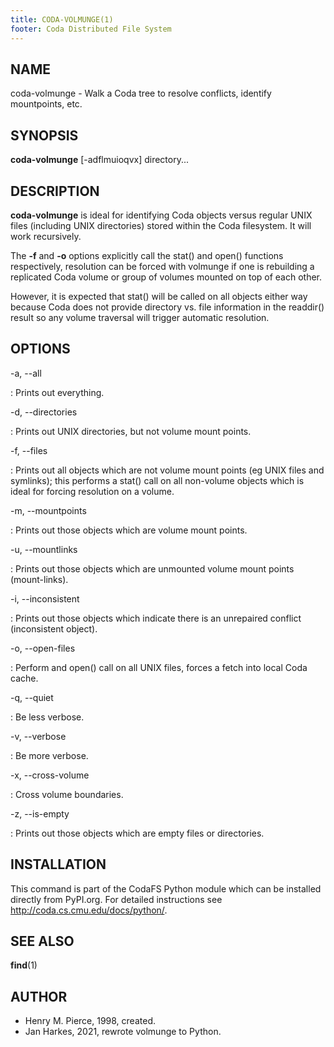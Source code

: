 ```yaml
---
title: CODA-VOLMUNGE(1)
footer: Coda Distributed File System
---
```


## NAME

coda-volmunge - Walk a Coda tree to resolve conflicts, identify mountpoints, etc.

## SYNOPSIS

**coda-volmunge** [-adflmuioqvx] directory...

## DESCRIPTION

**coda-volmunge** is ideal for identifying Coda objects versus regular UNIX
files (including UNIX directories) stored within the Coda filesystem. It
will work recursively.

The **-f** and **-o** options explicitly call the stat() and open()
functions respectively, resolution can be forced with volmunge if one is
rebuilding a replicated Coda volume or group of volumes mounted on top
of each other.

However, it is expected that stat() will be called on all objects either
way because Coda does not provide directory vs. file information in the
readdir() result so any volume traversal will trigger automatic resolution.

## OPTIONS

-a, \-\-all

:   Prints out everything.

-d, \-\-directories

:   Prints out UNIX directories, but not volume mount points.

-f, \-\-files

:   Prints out all objects which are not volume mount points (eg UNIX
    files and symlinks); this performs a stat() call on all non-volume
    objects which is ideal for forcing resolution on a volume.

-m, \-\-mountpoints

:   Prints out those objects which are volume mount points.

-u, \-\-mountlinks

:   Prints out those objects which are unmounted volume mount points
    (mount-links).

-i, \-\-inconsistent

:   Prints out those objects which indicate there is an unrepaired
    conflict (inconsistent object).

-o, \-\-open-files

:   Perform and open() call on all UNIX files, forces a fetch into local
    Coda cache.

-q, \-\-quiet

:   Be less verbose.

-v, \-\-verbose

:   Be more verbose.

-x, \-\-cross-volume

:   Cross volume boundaries.

-z, \-\-is-empty

:   Prints out those objects which are empty files or directories.

## INSTALLATION

This command is part of the CodaFS Python module which can be installed
directly from PyPI.org. For detailed instructions see
<http://coda.cs.cmu.edu/docs/python/>.

## SEE ALSO

**find**(1)

## AUTHOR

- Henry M. Pierce, 1998, created.
- Jan Harkes, 2021, rewrote volmunge to Python.

